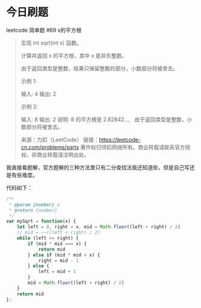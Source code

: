 # 今日刷题

leetcode 简单题 #69 x的平方根

>实现 int sqrt(int x) 函数。
>
>计算并返回 x 的平方根，其中 x 是非负整数。
>
>由于返回类型是整数，结果只保留整数的部分，小数部分将被舍去。
>
>示例 1:
>
>输入: 4
>输出: 2
>
>示例 2:
>
>输入: 8
>输出: 2
>说明: 8 的平方根是 2.82842..., 
     由于返回类型是整数，小数部分将被舍去。
>
>来源：力扣（LeetCode）
链接：https://leetcode-cn.com/problems/sqrtx
著作权归领扣网络所有。商业转载请联系官方授权，非商业转载请注明出处。

我直接看题解，官方题解的三种方法里只有二分查找法我还知道些，但是自己写还是有些难度。

代码如下：

```js
/**
 * @param {number} x
 * @return {number}
 */
var mySqrt = function(x) {
    let left = 0, right = x, mid = Math.floor((left + right) / 2)
    // mid = ~~((left + right) / 2)
    while (left <= right) {
        if (mid * mid === x) {
            return mid
        } else if (mid * mid > x) {
            right = mid - 1
        } else {
            left = mid + 1
        }
        mid = Math.floor((left + right) / 2)
    }
    return mid
};
```
